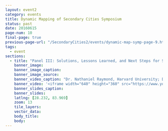 ```yaml
---
layout: event2
category: events
title: Dynamic Mapping of Secondary Cities Symposium
status: past
date: 20160615
page-num: 10
final-page: true
previous-page-url: "/SecondaryCities2/events/dynamic-map-symp-page-9.html"
tags:
  - event
sections: 
  - title: "Panel III: Solutions, Lessons Learned, and Next Steps for Secondary Cities"
    banner_image: 
    banner_image_caption: 
    banner_image_source:
    banner_video_caption: "Dr. Nathaniel Raymond, Harvard University; Dr. Rina Ghose, University of Wisconsin-Milwuakee; Dr. Zachary Patterson, University of Concordia, Montreal; moderated by Dr. Melinda Laituri, Colorado State University"
    banner_video: '<iframe width="640" height="360" src="https://www.youtube.com/embed/lA9PQ4tt3kM" frameborder="0" allowfullscreen></iframe>'
    banner_slides_caption:
    banner_slides:
    latlng: [28.232, 83.969]
    zoom: 13
    tile_layers:
    vector_data:
    body_title: 
    body:
---
```

